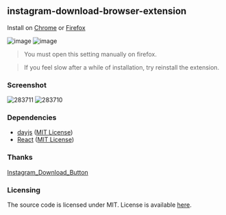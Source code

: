 ## instagram-download-browser-extension

Install on [Chrome](https://chrome.google.com/webstore/detail/media-resources-enhancer/oejjpeobjicdpgaijialfpfcbdnanajk) or [Firefox](https://addons.mozilla.org/addon/ins-downloader/)

![image](https://github.com/TheKonka/instagram-download-browser-extension/assets/22173084/3ee34a30-5747-4a98-a129-bf030182f1d8)
![image](https://github.com/TheKonka/instagram-download-browser-extension/assets/22173084/f6988f38-46fc-4c9c-a37e-35a25e71dbe4)

> You must open this setting manually on firefox.

> If you feel slow after a while of installation, try reinstall the extension.

### Screenshot

![283711](https://github.com/TheKonka/instagram-download-browser-extension/assets/22173084/98b823d7-c873-4290-a230-949e8d6f3b6f)
![283710](https://github.com/TheKonka/instagram-download-browser-extension/assets/22173084/ec1d017e-7a39-49fd-bda9-d988b1cd045b)

### Dependencies

-  [dayjs](https://github.com/iamkun/dayjs/) ([MIT License](https://github.com/iamkun/dayjs/blob/dev/LICENSE))
-  [React](https://github.com/facebook/react) ([MIT License](https://github.com/facebook/react/blob/main/LICENSE))

### Thanks

[Instagram_Download_Button](https://github.com/y252328/Instagram_Download_Button)

### Licensing

The source code is licensed under MIT. License is available [here](/LICENSE).

